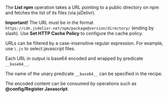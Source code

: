 The **List npm** operation takes a URL pointing to a public directory on npm and fetches the list of its files (via jsDelivr).

**Important!** The URL must be in the format `https://cdn.jsdelivr.net/npm/package@version/directory/` (ending by slash). Use **Set HTTP Cache Policy** to configure the cache policy.

URLs can be filtered by a case-insensitive regular expression. For example, use `\.js` to select javascript files.

Each URL in output is base64 encoded and wrapped by predicate `__base64__`.

The name of the unary predicate `__base64__` can be specified in the recipe.

The encoded content can be consumed by operations such as **@config/Register Javascript**.
